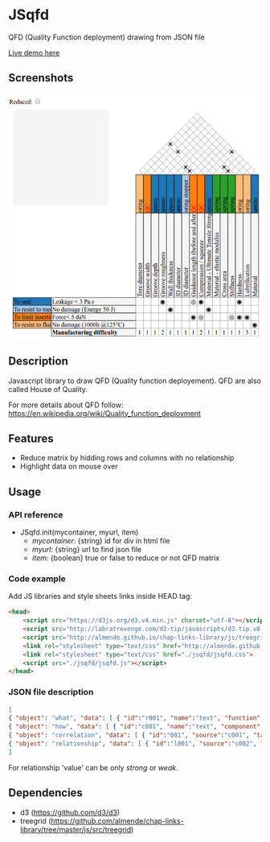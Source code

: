 # JSqfd
QFD (Quality Function deployment) drawing from JSON file

[Live demo here](https://benardt.github.io/index_jsqfd.htm)

## Screenshots

![Global view](./misc/VueGlobale.png)

## Description

Javascript library to draw QFD (Quality function deployement). QFD are also called House of Quality.

For more details about QFD follow: https://en.wikipedia.org/wiki/Quality_function_deployment

## Features

* Reduce matrix by hidding rows and columns with no relationship
* Highlight data on mouse over

## Usage

### API reference

* JSqfd.init(mycontainer, myurl, item)
  * _mycontainer_: {string} id for div in html file
  * _myurl_: {string} url to find json file
  * _item_: {boolean} true or false to reduce or not QFD matrix

### Code example

Add JS libraries and style sheets links inside HEAD tag:
```html
<head>
	<script src="https://d3js.org/d3.v4.min.js" charset="utf-8"></script>
	<script src="http://labratrevenge.com/d3-tip/javascripts/d3.tip.v0.6.3.js"></script>
	<script src="http://almende.github.io/chap-links-library/js/treegrid/treegrid.js"></script>
	<link rel="stylesheet" type="text/css" href="http://almende.github.io/chap-links-library/js/treegrid/treegrid.css">
	<link rel="stylesheet" type="text/css" href="./jsqfd/jsqfd.css">
	<script src="./jsqfd/jsqfd.js"></script>
</head>
```

### JSON file description

```json
[
{ "object": "what", "data": [ { "id":"r001", "name":"text", "function":"text", "weight":number}, ...]},
{ "object": "how", "data": [ { "id":"c001", "name":"text", "component":"text", "part":"part", "value": "", "importance":"number"}, ...]},
{ "object": "correlation", "data": [ { "id":"001", "source":"c001", "target":"c002" }, ...]},
{ "object": "relationship", "data": [ { "id":"l001", "source":"c002", "target":"r001", "value":"strong"}, ...]}
]
```

For relationship 'value' can be only _strong_ or _weak_.


## Dependencies

* d3 (https://github.com/d3/d3)
* treegrid (https://github.com/almende/chap-links-library/tree/master/js/src/treegrid)
